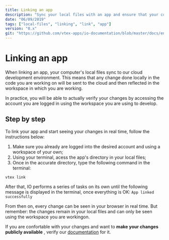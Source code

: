 ```yaml
---
title: Linking an app
description: "Sync your local files with an app and ensure that your code changes are reflected in real time in your workspace."
date: "06/09/2019"
tags: ["local-files", "linking", "link", "app"]
version: "0.x"
git: "https://github.com/vtex-apps/io-documentation/blob/master/docs/en/Recipes/store/linking-an-app.md"
---
```


# Linking an app

When linking an app, your computer's local files sync to our cloud development environment. This means that any change done locally in the code you are working on will be sent to the cloud and then reflected in the workspace in which you are working.

In practice, you will be able to actually verify your changes by accessing the account you are logged in using the workspace you are using to develop.

## Step by step

To link your app and start seeing your changes in real time, follow the instructions below:

1. Make sure you already are logged into the desired account and using a workspace of your own;
2. Using your terminal, acess the app's directory in your local files;
3. Once in the accurate directory, type the following command in the terminal: 

`vtex link`

After that, IO performs a series of tasks on its own until the following message is displayed in the terminal, once everything is OK: `App linked successfully` 

From then on, every change can be seen in your browser in real time. But remember: the changes remain in your local files and can only be seen using the workspace you are workingon. 

If you are confortable with your changes and want to **make your changes publicly available** , verify our [documentation](https://vtex.io/docs/recipes/development/making-your-new-app-version-publicly-available) for it.
